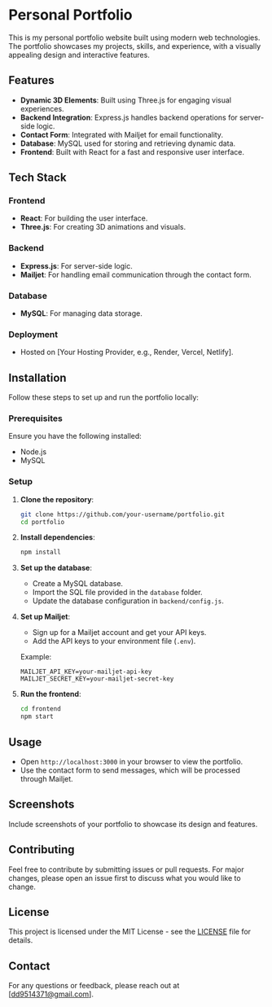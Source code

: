 # Personal Portfolio

This is my personal portfolio website built using modern web technologies. The portfolio showcases my projects, skills, and experience, with a visually appealing design and interactive features.

## Features

- **Dynamic 3D Elements**: Built using Three.js for engaging visual experiences.
- **Backend Integration**: Express.js handles backend operations for server-side logic.
- **Contact Form**: Integrated with Mailjet for email functionality.
- **Database**: MySQL used for storing and retrieving dynamic data.
- **Frontend**: Built with React for a fast and responsive user interface.

## Tech Stack

### Frontend
- **React**: For building the user interface.
- **Three.js**: For creating 3D animations and visuals.

### Backend
- **Express.js**: For server-side logic.
- **Mailjet**: For handling email communication through the contact form.

### Database
- **MySQL**: For managing data storage.

### Deployment
- Hosted on [Your Hosting Provider, e.g., Render, Vercel, Netlify].

## Installation

Follow these steps to set up and run the portfolio locally:

### Prerequisites
Ensure you have the following installed:
- Node.js
- MySQL

### Setup

1. **Clone the repository**:
   ```bash
   git clone https://github.com/your-username/portfolio.git
   cd portfolio
   ```

2. **Install dependencies**:
   ```bash
   npm install
   ```

3. **Set up the database**:
   - Create a MySQL database.
   - Import the SQL file provided in the `database` folder.
   - Update the database configuration in `backend/config.js`.

4. **Set up Mailjet**:
   - Sign up for a Mailjet account and get your API keys.
   - Add the API keys to your environment file (`.env`).
   
   Example:
   ```env
   MAILJET_API_KEY=your-mailjet-api-key
   MAILJET_SECRET_KEY=your-mailjet-secret-key
   ```
5. **Run the frontend**:
   ```bash
   cd frontend
   npm start
   ```

## Usage

- Open `http://localhost:3000` in your browser to view the portfolio.
- Use the contact form to send messages, which will be processed through Mailjet.

## Screenshots

Include screenshots of your portfolio to showcase its design and features.

## Contributing

Feel free to contribute by submitting issues or pull requests. For major changes, please open an issue first to discuss what you would like to change.

## License

This project is licensed under the MIT License - see the [LICENSE](LICENSE) file for details.

## Contact

For any questions or feedback, please reach out at [dd9514371@gmail.com].
